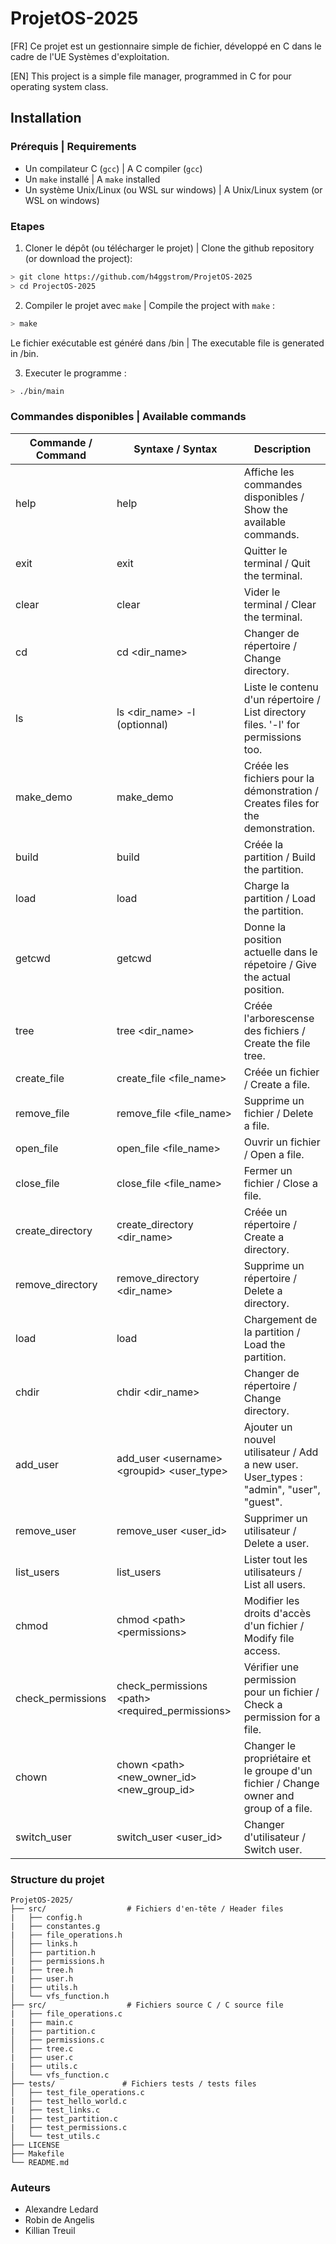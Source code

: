 # ProjetOS-2025

[FR] Ce projet est un gestionnaire simple de fichier, développé en C dans le cadre de l'UE Systèmes d'exploitation.

[EN] This project is a simple file manager, programmed in C for pour operating system class.

## Installation

### Prérequis | Requirements

- Un compilateur C (`gcc`) | A C compiler (`gcc`)
- Un `make` installé | A `make` installed
- Un système Unix/Linux (ou WSL sur windows) | A Unix/Linux system (or WSL on windows)

### Etapes

1. Cloner le dépôt (ou télécharger le projet) | Clone the github repository (or download the project):

```bash
> git clone https://github.com/h4ggstrom/ProjetOS-2025
> cd ProjectOS-2025
```

2. Compiler le projet avec `make` | Compile the project with `make` :

```bash
> make
```

Le fichier exécutable est généré dans /bin | The executable file is generated in /bin.

3. Executer le programme :

```bash
> ./bin/main
```

### Commandes disponibles | Available commands

| Commande / Command | Syntaxe / Syntax                                  | Description                                                                             |
| ------------------ | ------------------------------------------------- | --------------------------------------------------------------------------------------- |
| help               | help                                              | Affiche les commandes disponibles / Show the available commands.                        |
| exit               | exit                                              | Quitter le terminal / Quit the terminal.                                                |
| clear              | clear                                             | Vider le terminal / Clear the terminal.                                                 |
| cd                 | cd \<dir_name>                                    | Changer de répertoire / Change directory.                                               |
| ls                 | ls \<dir_name> -l (optionnal)                     | Liste le contenu d'un répertoire / List directory files. '-l' for permissions too.      |
| make_demo          | make_demo                                         | Créée les fichiers pour la démonstration / Creates files for the demonstration.         |
| build              | build                                             | Créée la partition / Build the partition.                                               |
| load               | load                                              | Charge la partition / Load the partition.                                               |
| getcwd             | getcwd                                            | Donne la position actuelle dans le répetoire / Give the actual position.                |
| tree               | tree \<dir_name>                                  | Créée l'arborescense des fichiers / Create the file tree.                               |
| create_file        | create_file \<file_name>                          | Créée un fichier / Create a file.                                                       |
| remove_file        | remove_file \<file_name>                          | Supprime un fichier / Delete a file.                                                    |
| open_file          | open_file \<file_name>                            | Ouvrir un fichier / Open a file.                                                        |
| close_file         | close_file \<file_name>                           | Fermer un fichier / Close a file.                                                       |
| create_directory   | create_directory \<dir_name>                      | Créée un répertoire / Create a directory.                                               |
| remove_directory   | remove_directory \<dir_name>                      | Supprime un répertoire / Delete a directory.                                            |
| load               | load                                              | Chargement de la partition / Load the partition.                                        |
| chdir              | chdir \<dir_name>                                 | Changer de répertoire / Change directory.                                               |
| add_user           | add_user \<username> \<groupid> \<user_type>      | Ajouter un nouvel utilisateur / Add a new user. User_types : "admin", "user", "guest".  |
| remove_user        | remove_user \<user_id>                            | Supprimer un utilisateur / Delete a user.                                               |
| list_users         | list_users                                        | Lister tout les utilisateurs / List all users.                                          |
| chmod              | chmod \<path> \<permissions>                      | Modifier les droits d'accès d'un fichier / Modify file access.                          |
| check_permissions  | check_permissions \<path> \<required_permissions> | Vérifier une permission pour un fichier / Check a permission for a file.                |
| chown              | chown \<path> \<new_owner_id> \<new_group_id>     | Changer le propriétaire et le groupe d'un fichier / Change owner and group of a file.   |
| switch_user        | switch_user \<user_id>                            | Changer d'utilisateur / Switch user.                                                    |

### Structure du projet

```
ProjetOS-2025/
├── src/                  # Fichiers d'en-tête / Header files
|   ├── config.h
|   ├── constantes.g
|   ├── file_operations.h
│   ├── links.h
│   ├── partition.h
|   ├── permissions.h
|   ├── tree.h
|   ├── user.h
|   ├── utils.h
│   └── vfs_function.h
├── src/                  # Fichiers source C / C source file
|   ├── file_operations.c
|   ├── main.c
|   ├── partition.c
│   ├── permissions.c
│   ├── tree.c
|   ├── user.c
|   ├── utils.c
│   └── vfs_function.c
├── tests/               # Fichiers tests / tests files
│   ├── test_file_operations.c
|   ├── test_hello_world.c
|   ├── test_links.c
|   ├── test_partition.c
|   ├── test_permissions.c
│   └── test_utils.c
├── LICENSE
├── Makefile
└── README.md
```

### Auteurs

- Alexandre Ledard
- Robin de Angelis
- Killian Treuil
